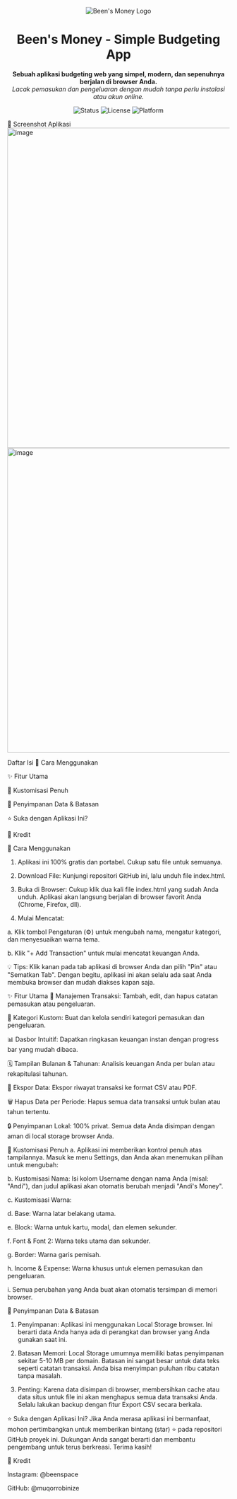<p align="center">
<img src="https://placehold.co/150x150/1a202c/e2e8f0?text=BM" alt="Been's Money Logo">
</p>

<h1 align="center">Been's Money - Simple Budgeting App</h1>

<p align="center">
<strong>Sebuah aplikasi budgeting web yang simpel, modern, dan sepenuhnya berjalan di browser Anda.</strong>
<br>
<em>Lacak pemasukan dan pengeluaran dengan mudah tanpa perlu instalasi atau akun online.</em>
</p>

<p align="center">
<img src="https://img.shields.io/badge/status-finished-green" alt="Status">
<img src="https://img.shields.io/badge/license-MIT-blue" alt="License">
<img src="https://img.shields.io/badge/platform-web-lightgrey" alt="Platform">
</p>

📸 Screenshot Aplikasi
<img width="1095" height="724" alt="image" src="https://github.com/user-attachments/assets/859b42c6-4155-4ef7-aa98-48241d877b87" />
<img width="1188" height="689" alt="image" src="https://github.com/user-attachments/assets/1f0fc4e5-b595-4cad-b79c-2455414e1f0a" />

Daftar Isi
🚀 Cara Menggunakan

✨ Fitur Utama

🎨 Kustomisasi Penuh

💾 Penyimpanan Data & Batasan

⭐ Suka dengan Aplikasi Ini?

🙏 Kredit

🚀 Cara Menggunakan
1. Aplikasi ini 100% gratis dan portabel. Cukup satu file untuk semuanya.

2. Download File: Kunjungi repositori GitHub ini, lalu unduh file index.html.

3. Buka di Browser: Cukup klik dua kali file index.html yang sudah Anda unduh. Aplikasi akan langsung berjalan di browser favorit Anda (Chrome, Firefox, dll).

4. Mulai Mencatat:

a. Klik tombol Pengaturan (⚙️) untuk mengubah nama, mengatur kategori, dan menyesuaikan warna tema.

b. Klik "+ Add Transaction" untuk mulai mencatat keuangan Anda.

💡 Tips: Klik kanan pada tab aplikasi di browser Anda dan pilih "Pin" atau "Sematkan Tab". Dengan begitu, aplikasi ini akan selalu ada saat Anda membuka browser dan mudah diakses kapan saja.

✨ Fitur Utama
📝 Manajemen Transaksi: Tambah, edit, dan hapus catatan pemasukan atau pengeluaran.

📂 Kategori Kustom: Buat dan kelola sendiri kategori pemasukan dan pengeluaran.

📊 Dasbor Intuitif: Dapatkan ringkasan keuangan instan dengan progress bar yang mudah dibaca.

🗓️ Tampilan Bulanan & Tahunan: Analisis keuangan Anda per bulan atau rekapitulasi tahunan.

📄 Ekspor Data: Ekspor riwayat transaksi ke format CSV atau PDF.

🗑️ Hapus Data per Periode: Hapus semua data transaksi untuk bulan atau tahun tertentu.

🔒 Penyimpanan Lokal: 100% privat. Semua data Anda disimpan dengan aman di local storage browser Anda.

🎨 Kustomisasi Penuh
a. Aplikasi ini memberikan kontrol penuh atas tampilannya. Masuk ke menu Settings, dan Anda akan menemukan pilihan untuk mengubah:

b. Kustomisasi Nama: Isi kolom Username dengan nama Anda (misal: "Andi"), dan judul aplikasi akan otomatis berubah menjadi "Andi's Money".

c. Kustomisasi Warna:

d. Base: Warna latar belakang utama.

e. Block: Warna untuk kartu, modal, dan elemen sekunder.

f. Font & Font 2: Warna teks utama dan sekunder.

g. Border: Warna garis pemisah.

h. Income & Expense: Warna khusus untuk elemen pemasukan dan pengeluaran.

i. Semua perubahan yang Anda buat akan otomatis tersimpan di memori browser.

💾 Penyimpanan Data & Batasan
1. Penyimpanan: Aplikasi ini menggunakan Local Storage browser. Ini berarti data Anda hanya ada di perangkat dan browser yang Anda gunakan saat ini.

2. Batasan Memori: Local Storage umumnya memiliki batas penyimpanan sekitar 5-10 MB per domain. Batasan ini sangat besar untuk data teks seperti catatan transaksi. Anda bisa menyimpan puluhan ribu catatan tanpa masalah.

3. Penting: Karena data disimpan di browser, membersihkan cache atau data situs untuk file ini akan menghapus semua data transaksi Anda. Selalu lakukan backup dengan fitur Export CSV secara berkala.

⭐ Suka dengan Aplikasi Ini?
Jika Anda merasa aplikasi ini bermanfaat, mohon pertimbangkan untuk memberikan bintang (star) ⭐ pada repositori GitHub proyek ini. Dukungan Anda sangat berarti dan membantu pengembang untuk terus berkreasi. Terima kasih!

🙏 Kredit

Instagram: @beenspace

GitHub: @muqorrobinize
